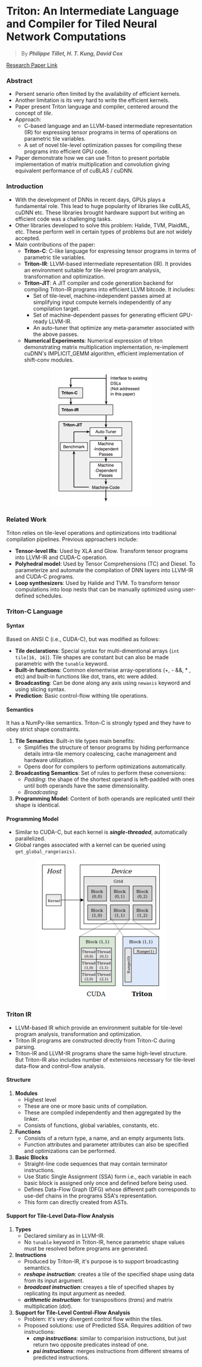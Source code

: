# Triton: An Intermediate Language and Compiler for Tiled Neural Network Computations

> By ***Philippe Tillet, H. T. Kung, David Cox***

[Research Paper Link](https://www.eecs.harvard.edu/~htk/publication/2019-mapl-tillet-kung-cox.pdf)

### Abstract
- Persent senario often limited by the availability of efficient kernels.
- Another limitation is its very hard to write the efficient kernels.
- Paper present Triton language and compiler, centered around the concept of *tile*.
- Approach:
    - C-based language and an LLVM-based intermediate representation (IR) for expressing tensor programs in terms of operations on parametric tile variables.
    - A set of novel tile-level optimization passes for compiling these programs into efficient GPU code.
- Paper demonstrate how we can use Triton to present portable implementation of matrix multiplication and convolution giving equivalent performance of of cuBLAS / cuDNN.

### Introduction
- With the development of DNNs in recent days, GPUs plays a fundamental role. This lead to huge popularity of libraries like cuBLAS, cuDNN etc. These libraries brought hardware support but writing an efficient code was a challenging tasks.
- Other libraries developed to solve this problem: Halide, TVM, PlaidML, etc. These perform well in certain types of problems but are not widely accepted.
- Main contributions of the paper:
    - **Triton-C**: C-like language for expressing tensor programs in terms of parametric tile variables.
    - **Triton-IR**: LLVM-based intermediate representation (IR). It provides an environment suitable for tile-level program analysis, transformation and optimization.
    - **Triton-JIT**: A JIT compiler and code generation backend for compiling Triton-IR programs into efficient LLVM bitcode. It includes:
        - Set of tile-level, machine-independent passes aimed at simplifying input compute kernels independently of any compilation target.
        - Set of machine-dependent passes for generating efficient GPU-ready LLVM-IR.
        - An auto-tuner that optimize any meta-parameter associated with the above passes.
    - **Numerical Experiments**: Numerical expression of triton demonstrating matrix multiplication implementation, re-implement cuDNN's IMPLICIT_GEMM algorithm, efficient implementation of shift-conv modules.

<p align="center">
  <img src="images/triton.png" alt="Overview of Triton">
</p>

### Related Work
Triton relies on tile-level operations and optimizations into traditional compilation pipelines. Previous approachers include:
- **Tensor-level IRs**: Used by XLA and Glow. Transform tensor programs into LLVM-IR and CUDA-C operation.
- **Polyhedral model**: Used by Tensor Comprehensions (TC) and Diesel. To parameterize and automate the compilation of DNN layers into LLVM-IR and CUDA-C programs.
- **Loop synthesizers**: Used by Halide and TVM. To transform tensor compulations into loop nests that can be manually optimized using user-defined schedules.

### Triton-C Language

#### Syntax
Based on ANSI C (i.e., CUDA-C), but was modified as follows:
- **Tile declarations**: Special syntax for multi-dimentional arrays (`int tile[16, 16]`). Tile shapes are constant but can also be made parametric with the `tunable` keyword.
- **Built-in functions**: Common elementwise array-operations (+, - &&, * , etc) and built-in functions like dot, trans, etc were added.
- **Broadcasting**: Can be done along any axis using `newaxis` keyword and using slicing syntax.
- **Prediction**: Basic control-flow withing tile operations.

#### Semantics
It has a NumPy-like semantics. Triton-C is strongly typed and they have to obey strict shape constraints.
1. **Tile Semantics**: Built-in tile types main benefits:
    - Simplifies the structure of tensor programs by hiding performance details intra-tile memory coalescing, cache management and hardware utilization.
    - Opens door for compilers to perform optimizations automatically.
2. **Broadcasting Semantics**: Set of rules to perform these conversions:
    - *Padding*: the shape of the shortest operand is left-padded with ones until both operands have the same dimensionality.
    - *Broadcasting*
3. **Programming Model**: Content of both operands are replicated until their shape is identical.

#### Programming Model
- Similar to CUDA-C, but each kernel is ***single-threaded***, automatically parallelized.
- Global ranges associated with a kernel can be queried using `get_global_range(axis)`.

<p align="center">
  <img src="images/triton_model.png" alt="Difference between the CUDA and the Triton programming model">
</p>

### Triton IR
- LLVM-based IR which provide an environment suitable for tile-level program analysis, transformation and optimization.
- Triton IR programs are constructed directly from Triton-C during parsing.
- Triton-IR and LLVM-IR programs share the same high-level structure. But Triton-IR also includes number of extensions necessary for tile-level data-flow and control-flow analysis.

#### Structure
1. **Modules**
    - Highest level
    - These are one or more basic units of compilation.
    - These are compiled independently and then aggregated by the linker.
    - Consists of functions, global variables, constants, etc.
2. **Functions**
    - Consists of a return type, a name, and an empty arguments lists.
    - Function attributes and parameter attributes can also be specified and optimizations can be performed.
3. **Basic Blocks**
    - Straight-line code sequences that may contain terminator instructions.
    - Use Static Single Assignment (SSA) form i.e., each variable in each basic block is assigned only once and defined before being used.
    - Defines Data-Flow Graph (DFG) whose different path corresponds to use-def chains in the programs SSA's representation.
    - This form can directly created from ASTs.

#### Support for Tile-Level Data-Flow Analysis
1. **Types**
    - Declared similary as in LLVM-IR.
    - No `tunable` keyword in Triton-IR, hence parametric shape values must be resolved before programs are generated.
2. **Instructions**
    - Produced by Triton-IR, it's purpose is to support broadcasting semantics.
    - ***reshape instruction***: creates a tile of the specified shape using data from its input argument.
    - ***broadcast instruction***: creayes a tile of specified shapes by replicating its input argument as needed.
    - ***arithmetic instruction***: for transpositions (*trans*) and matrix multiplication (*dot*).
3. **Support for Tile-Level Control-Flow Analysis**
    - Problem: it's very divergent control flow within the tiles.
    - Proposed solutions: use of Predicted SSA. Requires addition of two instructions:
        - ***cmp instructions***: similar to comparision instructions, but just return two opposite predicates instead of one.
        - ***psi instructions***: merges instructions from different streams of predicted instructions.
